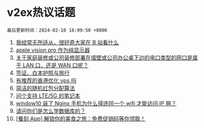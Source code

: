 # v2ex热议话题

`最后更新时间：2024-02-10 16:09:50 +0800`

1. [我经常无所适从，很好奇大家在 B 站看什么](https://www.v2ex.com/t/1015175)
1. [apple vision pro 作为纯显示器](https://www.v2ex.com/t/1015183)
1. [关于家庭装修或公司装修部署在墙壁或公司办公桌下边的电口类型的网口是属于 LAN 口，还是 WAN 口呢？](https://www.v2ex.com/t/1015177)
1. [签证、白本护照与旅行](https://www.v2ex.com/t/1015219)
1. [有推荐的香港优化 vps 吗](https://www.v2ex.com/t/1015165)
1. [简洁的随机红包分配算法](https://www.v2ex.com/t/1015205)
1. [问个支持 LTE/5G 的笔记本](https://www.v2ex.com/t/1015208)
1. [window10 装了 Nginx 手机为什么得连同一个 wifi 才能访问 IP 啊？](https://www.v2ex.com/t/1015182)
1. [请问你们是怎么学数据库的？](https://www.v2ex.com/t/1015190)
1. [[餐刻 App] 解锁你的美食之旅：免费促销码等你领取！](https://www.v2ex.com/t/1015211)

